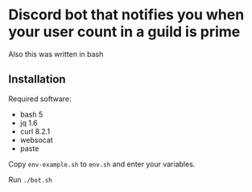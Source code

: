 # Discord bot that notifies you when your user count in a guild is prime

Also this was written in bash

## Installation

Required software:

 - bash 5
 - jq 1.6
 - curl 8.2.1
 - websocat
 - paste

Copy `env-example.sh` to `env.sh` and enter your variables.

Run `./bot.sh`


